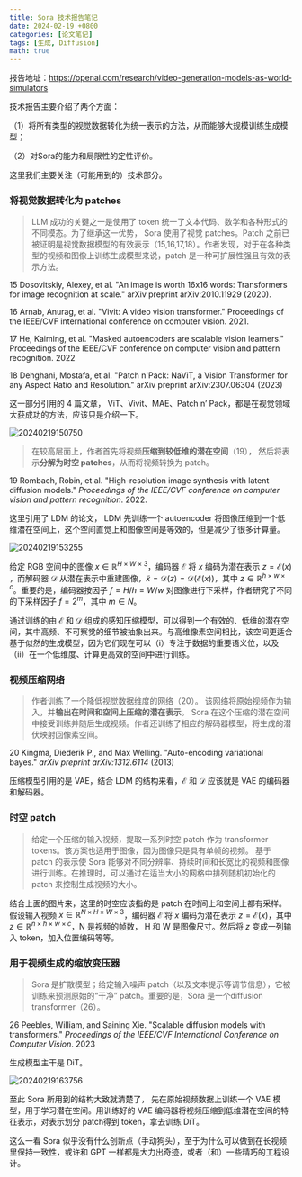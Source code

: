 ```yaml
---
title: Sora 技术报告笔记
date: 2024-02-19 +0800
categories: [论文笔记]
tags: [生成, Diffusion]
math: true
---
```



报告地址：https://openai.com/research/video-generation-models-as-world-simulators

技术报告主要介绍了两个方面：

（1）将所有类型的视觉数据转化为统一表示的方法，从而能够大规模训练生成模型；

（2）对Sora的能力和局限性的定性评价。

这里我们主要关注（可能用到的）技术部分。

### 将视觉数据转化为 patches

>LLM 成功的关键之一是使用了 token 统一了文本代码、数学和各种形式的不同模态。为了继承这一优势， Sora 使用了视觉 patches。Patch 之前已被证明是视觉数据模型的有效表示（15,16,17,18）。作者发现，对于在各种类型的视频和图像上训练生成模型来说，patch 是一种可扩展性强且有效的表示方法。

 
15 Dosovitskiy, Alexey, et al. "An image is worth 16x16 words: Transformers for image recognition at scale." arXiv preprint arXiv:2010.11929 (2020).

16 Arnab, Anurag, et al. "Vivit: A video vision transformer." Proceedings of the IEEE/CVF international conference on computer vision. 2021.

17 He, Kaiming, et al. "Masked autoencoders are scalable vision learners." Proceedings of the IEEE/CVF conference on computer vision and pattern recognition. 2022

18 Dehghani, Mostafa, et al. "Patch n'Pack: NaViT, a Vision Transformer for any Aspect Ratio and Resolution." arXiv preprint arXiv:2307.06304 (2023)

这一部分引用的 4 篇文章， ViT、Vivit、MAE、Patch n’ Pack，都是在视觉领域大获成功的方法，应该只是介绍一下。

![20240219150750](https://cdn.jsdelivr.net/gh/bigfishtwo/BlogPics@main/imgs/20240219150750.png)

>在较高层面上，作者首先将视频**压缩到较低维的潜在空间**（19）， 然后将表示**分解为时空 patches**，从而将视频转换为 patch。

19  Rombach, Robin, et al. "High-resolution image synthesis with latent diffusion models." *Proceedings of the IEEE/CVF conference on computer vision and pattern recognition*. 2022.

这里引用了 LDM 的论文， LDM 先训练一个 autoencoder 将图像压缩到一个低维潜在空间上，这个空间直觉上和图像空间是等效的，但是减少了很多计算量。

![20240219153255](https://cdn.jsdelivr.net/gh/bigfishtwo/BlogPics@main/imgs/20240219153255.png)

给定 RGB 空间中的图像 $x ∈ \mathbb{R}^{H×W ×3}$，编码器 $\mathcal{E}$ 将 $x$ 编码为潜在表示 $z=\mathcal{E} (x)$ ，而解码器 $\mathcal{D}$ 从潜在表示中重建图像，$\tilde{x} = \mathcal{D}(z) = \mathcal{D}(\mathcal{E}(x))$，其中 $z ∈ \mathbb{R}^{h×w×c}$。重要的是，编码器按因子 $f = H/h = W/w$ 对图像进行下采样，作者研究了不同的下采样因子 $f = 2^m$，其中 $m ∈ N$。

通过训练的由 $\mathcal{E}$ 和 $\mathcal{D}$ 组成的感知压缩模型，可以得到一个有效的、低维的潜在空间，其中高频、不可察觉的细节被抽象出来。与高维像素空间相比，该空间更适合基于似然的生成模型，因为它们现在可以（i）专注于数据的重要语义位，以及（ii）在一个低维度、计算更高效的空间中进行训练。

### 视频压缩网络

> 作者训练了一个降低视觉数据维度的网络（20）。 该网络将原始视频作为输入，并**输出在时间和空间上压缩的潜在表示**。 Sora 在这个压缩的潜在空间中接受训练并随后生成视频。作者还训练了相应的解码器模型，将生成的潜伏映射回像素空间。

20 Kingma, Diederik P., and Max Welling. "Auto-encoding variational bayes." *arXiv preprint arXiv:1312.6114* (2013) 

压缩模型引用的是 VAE，结合 LDM 的结构来看，$\mathcal{E}$ 和 $\mathcal{D}$ 应该就是 VAE 的编码器和解码器。

### 时空 patch

>给定一个压缩的输入视频，提取一系列时空 patch 作为 transformer tokens。该方案也适用于图像，因为图像只是具有单帧的视频。
基于 patch 的表示使 Sora 能够对不同分辨率、持续时间和长宽比的视频和图像进行训练。在推理时，可以通过在适当大小的网格中排列随机初始化的 patch 来控制生成视频的大小。

结合上面的图片来，这里的时空应该指的是 patch 在时间上和空间上都有采样。假设输入视频 $x ∈ \mathbb{R}^{N×H×W×3}$，编码器 $\mathcal{E}$ 将 $x$ 编码为潜在表示 $z=\mathcal{E} (x)$，其中 $z ∈ \mathbb{R}^{n×h×w×c}$，N 是视频的帧数， H 和 W 是图像尺寸。然后将 $z$ 变成一列输入 token，加入位置编码等等。

### 用于视频生成的缩放变压器

>Sora 是扩散模型；给定输入噪声 patch（以及文本提示等调节信息），它被训练来预测原始的“干净” patch。重要的是，Sora 是一个diffusion transformer（26）。

26 Peebles, William, and Saining Xie. "Scalable diffusion models with transformers." *Proceedings of the IEEE/CVF International Conference on Computer Vision*. 2023

生成模型主干是 DiT。

![20240219163756](https://cdn.jsdelivr.net/gh/bigfishtwo/BlogPics@main/imgs/20240219163756.png)

至此 Sora 所用到的结构大致就清楚了， 先在原始视频数据上训练一个 VAE 模型，用于学习潜在空间。用训练好的 VAE 编码器将视频压缩到低维潜在空间的特征表示，对表示划分 patch得到 token，拿去训练 DiT。


这么一看 Sora 似乎没有什么创新点（手动狗头），至于为什么可以做到在长视频里保持一致性，或许和 GPT 一样都是大力出奇迹，或者（和）一些精巧的工程设计。


